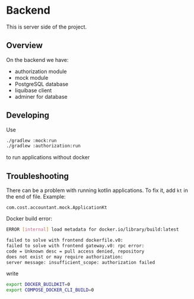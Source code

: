 # Backend

This is server side of the project.

## Overview

On the backend we have:
- authorization module
- mock module
- PostgreSQL database
- liquibase client
- adminer for database

## Developing

Use 

```bash
./gradlew :mock:run
./gradlew :authorization:run
```

to run applications without docker

## Troubleshooting

There can be a problem with running kotlin 
applications. To fix it, add `kt` in the
end of file. Example:

`com.cost.accountant.mock.ApplicationKt`


Docker build error:

```bash
ERROR [internal] load metadata for docker.io/library/build:latest

failed to solve with frontend dockerfile.v0:
failed to solve with frontend gateway.v0: rpc error:
code = Unknown desc = pull access denied, repository
does not exist or may require authorization:
server message: insufficient_scope: authorization failed
```

write

```bash
export DOCKER_BUILDKIT=0
export COMPOSE_DOCKER_CLI_BUILD=0
```



